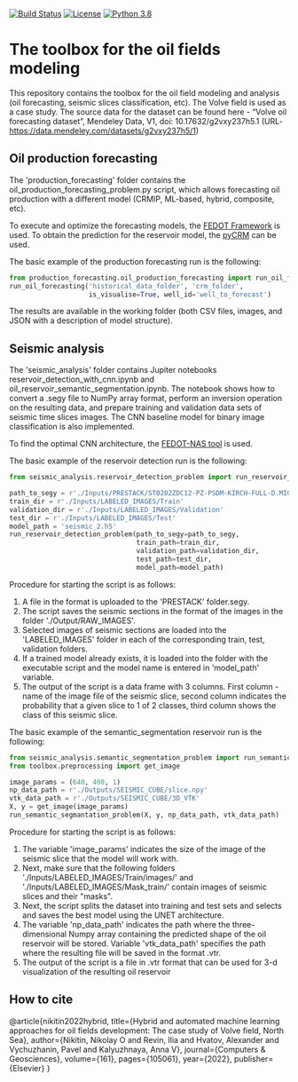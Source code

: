 [![Build Status](https://travis-ci.com/ITMO-NSS-team/oil-field-modelling.svg?branch=master)](https://travis-ci.com/ITMO-NSS-team/oil-field-modelling)
[![License](https://img.shields.io/badge/License-BSD%203--Clause-blue.svg)](https://opensource.org/licenses/BSD-3-Clause)
[![Python 3.8](https://img.shields.io/badge/python-3.8-blue.svg)](https://www.python.org/downloads/release/python-380/)

# The toolbox for the oil fields modeling

This repository contains the toolbox for the oil field modeling and analysis (oil forecasting, seismic slices classification, etc). The Volve field is used as a case study.
The source data for the dataset can be found here -  “Volve oil forecasting dataset”, Mendeley Data, V1, doi: 10.17632/g2vxy237h5.1 
(URL-https://data.mendeley.com/datasets/g2vxy237h5/1)

## Oil production forecasting

The 'production_forecasting' folder contains the oil_production_forecasting_problem.py script, which allows forecasting oil production with a different model (CRMIP, ML-based, hybrid, composite, etc).

To execute and optimize the forecasting models, the [FEDOT Framework](https://github.com/nccr-itmo/FEDOT) is used. To obtain the prediction for the reservoir model, the [pyCRM](https://github.com/frank1010111/pyCRM) can be used.

The basic example of the production forecasting run is the following:

```python
from production_forecasting.oil_production_forecasting import run_oil_forecasting
run_oil_forecasting('historical_data_folder', 'crm_folder',
                    is_visualise=True, well_id='well_to_forecast')
```

The results are available in the working folder (both CSV files, images, and JSON with a description of model structure). 


## Seismic analysis
The 'seismic_analysis' folder contains Jupiter notebooks reservoir_detection_with_cnn.ipynb and oil_reservoir_semantic_segmentation.ipynb. The notebook shows how to convert a .segy file to NumPy array format, perform an inversion operation on the resulting data,  and prepare training and validation data sets of seismic time slices images. 
The CNN baseline model for binary image classification is also implemented.

To find the optimal CNN architecture, the [FEDOT-NAS tool](https://github.com/ITMO-NSS-team/nas-fedot) is used.

The basic example of the reservoir detection run is the following:

```python
from seismic_analysis.reservoir_detection_problem import run_reservoir_detection_problem

path_to_segy = r'./Inputs/PRESTACK/ST0202ZDC12-PZ-PSDM-KIRCH-FULL-D.MIG_FIN.POST_STACK.3D.JS-017534.segy'
train_dir = r'./Inputs/LABELED_IMAGES/Train'
validation_dir = r'./Inputs/LABELED_IMAGES/Validation'
test_dir = r'./Inputs/LABELED_IMAGES/Test'
model_path = 'seismic_2.h5'
run_reservoir_detection_problem(path_to_segy=path_to_segy,
                                train_path=train_dir,
                                validation_path=validation_dir,
                                test_path=test_dir,
                                model_path=model_path)
```
Procedure for starting the script is as follows:
1. A file in the format is uploaded to the 'PRESTACK' folder.segy.
2. The script saves the seismic sections in the format of the images in the folder './Output/RAW_IMAGES'.
3. Selected images of seismic sections are loaded into the 'LABELED_IMAGES' folder in each of the corresponding train, test, validation folders.
4. If a trained model already exists, it is loaded into the folder with the executable script and the model name is entered in 'model_path' variable.
5. The output of the script is a data frame with 3 columns. First column - name of the image file of the seismic slice, second column indicates the probability that a given slice to 1 of 2 classes, third column shows the class of this seismic slice.

The basic example of the semantic_segmentation reservoir run is the following:

```python
from seismic_analysis.semantic_segmentation_problem import run_semantic_segmantation_problem
from toolbox.preprocessing import get_image

image_params = (640, 400, 1)
np_data_path = r'./Outputs/SEISMIC_CUBE/slice.npy'
vtk_data_path = r'./Outputs/SEISMIC_CUBE/3D_VTK'
X, y = get_image(image_params)
run_semantic_segmantation_problem(X, y, np_data_path, vtk_data_path)
```
Procedure for starting the script is as follows:
1. The variable 'image_params' indicates the size of the image of the seismic slice that the model will work with.
2. Next, make sure that the following folders './Inputs/LABELED_IMAGES/Train/images/' and './Inputs/LABELED_IMAGES/Mask_train/' contain images of seismic slices and their "masks".
3. Next, the script splits the dataset into training and test sets and selects and saves the best model using the UNET architecture.
4. The variable 'np_data_path' indicates the path where the three-dimensional Numpy array containing the predicted shape of the oil reservoir will be stored. Variable 'vtk_data_path' specifies the path where the resulting file will be saved in the format .vtr.
5. The output of the script is a file in .vtr format that can be used for 3-d visualization of the resulting oil reservoir


## How to cite

@article{nikitin2022hybrid,
  title={Hybrid and automated machine learning approaches for oil fields development: The case study of Volve field, North Sea},
  author={Nikitin, Nikolay O and Revin, Ilia and Hvatov, Alexander and Vychuzhanin, Pavel and Kalyuzhnaya, Anna V},
  journal={Computers \& Geosciences},
  volume={161},
  pages={105061},
  year={2022},
  publisher={Elsevier}
}
